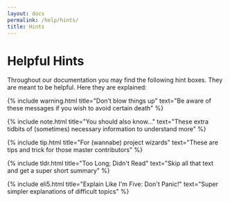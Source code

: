 ```yaml
---
layout: docs
permalink: /help/hints/
title: Hints
---
```


# Helpful Hints
Throughout our documentation you may find the following hint boxes. They are meant to be helpful. Here they are explained:


{% include warning.html title="Don’t blow things up" text="Be aware of these messages if you wish to avoid certain death" %}

{% include note.html title="You should also know..." text="These extra tidbits of (sometimes) necessary information to understand more" %}

{% include tip.html title="For (wannabe) project wizards" text="These are tips and trick for those master contributors" %}

{% include tldr.html title="Too Long; Didn't Read" text="Skip all that text and get a super short summary" %}

{% include eli5.html title="Explain Like I'm Five: Don't Panic!" text="Super simpler explanations of difficult topics" %}
